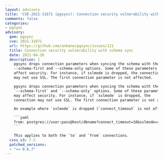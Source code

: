 ```yaml
---
layout: advisory
title: 'CVE-2021-31671 (pgsync): Connection security vulnerability with schema sync'
comments: false
categories:
- pgsync
advisory:
  gem: pgsync
  cve: 2021-31671
  url: https://github.com/ankane/pgsync/issues/121
  title: Connection security vulnerability with schema sync
  date: 2021-04-26
  description: |
    pgsync drops connection parameters when syncing the schema with the
    --schema-first and --schema-only options. Some of these parameters may
    affect security. For instance, if sslmode is dropped, the connection
    may not use SSL. The first connection parameter is not affected.

    pgsync drops connection parameters when syncing the schema with the
    `--schema-first` and `--schema-only` options. Some of these parameters
    may affect security. For instance, if `sslmode` is dropped, the
    connection may not use SSL. The first connection parameter is not affected.

    An example where `sslmode` is dropped (`connect_timeout` is not affected):

    ```yaml
    from: postgres://user:pass@host/dbname?connect_timeout=10&sslmode=require
    ```

    This applies to both the `to` and `from` connections.
  cvss_v3: 7.5
  patched_versions:
  - ">= 0.6.7"
---
```

